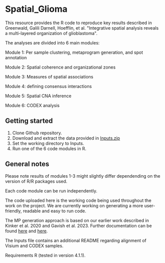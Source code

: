# Spatial_Glioma

This resource provides the R code to reproduce key results described in Greenwald, Galili Darnell, Hoefflin, et al. "Integrative spatial analysis reveals a multi-layered organization of glioblastoma".

The analyses are divided into 6 main modules:

Module 1: Per sample clustering, metaprogram generation, and spot annotation

Module 2: Spatial coherence and organizational zones

Module 3: Measures of spatial associations 

Module 4: defining consensus interactions

Module 5: Spatial CNA inference

Module 6: CODEX analysis

## Getting started
1. Clone Github repository.
2. Download and extract the data provided in [Inputs.zip](https://drive.google.com/file/d/19YULZZbQpXnLwCnOCos5xm2PRFeHbuCe/view?usp=sharing)
3. Set the working directory to Inputs.
4. Run one of the 6 code modules in R.

## General notes

Please note results of modules 1-3 might slightly differ dependending on the version of R/R packages used.

Each code module can be run independently.

The code uploaded here is the working code being used throughout the work on the project. We are currently working on generating a more user-friendly, readable and easy to run code. 

The MP generation approach is based on our earlier work described in Kinker et al. 2020 and Gavish et al. 2023.  Further documentation can be found [here](https://github.com/gabrielakinker/CCLE_heterogeneity) and [here](https://github.com/tiroshlab/3ca).

The Inputs file contains an additional README regarding alignment of Visium and CODEX samples. 

Requirements
R (tested in version 4.1.1).
